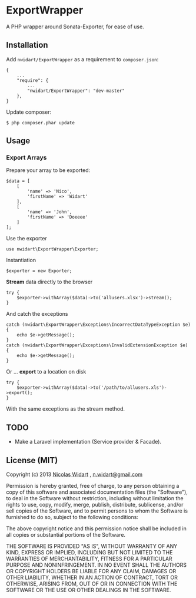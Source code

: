 # ExportWrapper

A PHP wrapper around Sonata-Exporter, for ease of use.

## Installation

Add `nwidart/ExportWrapper` as a requirement to `composer.json`:

```
{
    ...
    "require": {
        ...
        "nwidart/ExportWrapper": "dev-master"
    },
}

```

Update composer:

```
$ php composer.phar update
```



## Usage

### Export Arrays

Prepare your array to be exported:

```
$data = [
    [
        'name' => 'Nico',
        'firstName' => 'Widart'
    ],
    [
        'name' => 'John',
        'firstName' => 'Doeeee'
    ]
];
```

Use the exporter

	use nwidart\ExportWrapper\Exporter;
Instantiation

    $exporter = new Exporter;

**Stream** data directly to the browser

	try {
        $exporter->withArray($data)->to('allusers.xlsx')->stream();
    }

And catch the exceptions

    catch (nwidart\ExportWrapper\Exceptions\IncorrectDataTypeException $e) {
        echo $e->getMessage();
    }
    catch (nwidart\ExportWrapper\Exceptions\InvalidExtensionException $e) {
        echo $e->getMessage();
    }

Or ... **export** to a location on disk

	try {
	    $exporter->withArray($data)->to('/path/to/allusers.xls')->export();
	}

With the same exceptions as the stream method.

## TODO
* Make a Laravel implementation (Service provider & Facade).



## License (MIT)

Copyright (c) 2013 [Nicolas Widart](http://www.nicolaswidart.com) , n.widart@gmail.com

Permission is hereby granted, free of charge, to any person obtaining a copy of this software and associated documentation files (the "Software"), to deal in the Software without restriction, including without limitation the rights to use, copy, modify, merge, publish, distribute, sublicense, and/or sell copies of the Software, and to permit persons to whom the Software is furnished to do so, subject to the following conditions:

The above copyright notice and this permission notice shall be included in all copies or substantial portions of the Software.

THE SOFTWARE IS PROVIDED "AS IS", WITHOUT WARRANTY OF ANY KIND, EXPRESS OR IMPLIED, INCLUDING BUT NOT LIMITED TO THE WARRANTIES OF MERCHANTABILITY, FITNESS FOR A PARTICULAR PURPOSE AND NONINFRINGEMENT. IN NO EVENT SHALL THE AUTHORS OR COPYRIGHT HOLDERS BE LIABLE FOR ANY CLAIM, DAMAGES OR OTHER LIABILITY, WHETHER IN AN ACTION OF CONTRACT, TORT OR OTHERWISE, ARISING FROM, OUT OF OR IN CONNECTION WITH THE SOFTWARE OR THE USE OR OTHER DEALINGS IN THE SOFTWARE.